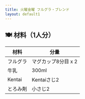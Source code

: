 ```yaml
---
title: 火曜金曜 フルグラ・ブレンド
layout: default1
---
```

## 🍽 材料（1人分）

| 材料  | 分量 |
| ---- | ---- |
| フルグラ | マグカップ8分目 x 2 |
| 牛乳 | 300ml |
| Kentai | Kentaiさじ2 |
| とろみ剤 | 小さじ2
